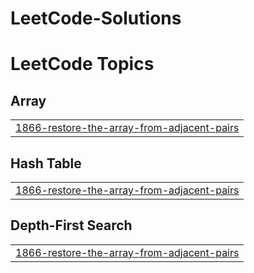 # LeetCode-Solutions
<!---LeetCode Topics Start-->
# LeetCode Topics
## Array
|  |
| ------- |
| [1866-restore-the-array-from-adjacent-pairs](https://github.com/Youssef-Bahaa/LeetCode-Solutions/tree/master/1866-restore-the-array-from-adjacent-pairs) |
## Hash Table
|  |
| ------- |
| [1866-restore-the-array-from-adjacent-pairs](https://github.com/Youssef-Bahaa/LeetCode-Solutions/tree/master/1866-restore-the-array-from-adjacent-pairs) |
## Depth-First Search
|  |
| ------- |
| [1866-restore-the-array-from-adjacent-pairs](https://github.com/Youssef-Bahaa/LeetCode-Solutions/tree/master/1866-restore-the-array-from-adjacent-pairs) |
<!---LeetCode Topics End-->